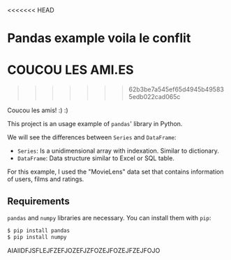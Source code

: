 <<<<<<< HEAD
# Pandas example voila le conflit
COUCOU LES AMI.ES
=======
>>>>>>> 62b3be7a545ef65d4945b495835edb022cad065c

Coucou les amis! :) :)

This project is an usage example of `pandas`' library in Python.

We will see the differences between `Series` and `DataFrame`:

  - `Series`: Is a unidimensional array with indexation. Similar to dictionary.
  - `DataFrame`: Data structure similar to Excel or SQL table.

For this example, I used the "MovieLens" data set that contains information of users, films and ratings.


## Requirements

`pandas` and `numpy` libraries are necessary. You can install them with `pip`:

```bash
$ pip install pandas
$ pip install numpy
```
AIAIIDFJSFLEJFZEFJOZEFJZFOZEJFOZEJFZEJFOJO
